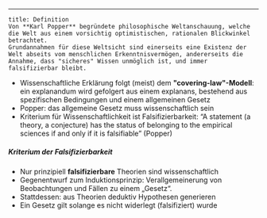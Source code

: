***

```ad-important
title: Definition
Von **Karl Popper** begründete philosophische Weltanschauung, welche die Welt aus einem vorsichtig optimistischen, rationalen Blickwinkel betrachtet.
Grundannahmen für diese Weltsicht sind einerseits eine Existenz der Welt abseits vom menschlichen Erkenntnisvermögen, andererseits die Annahme, dass "sicheres" Wissen unmöglich ist, und immer falsifizierbar bleibt.
```

- Wissenschaftliche Erklärung folgt (meist) dem **"covering-law"-Modell**: ein explanandum wird gefolgert aus einem explanans, bestehend aus spezifischen Bedingungen und einem allgemeinen Gesetz
- Popper: das allgemeine Gesetz muss wissenschaftlich sein
- Kriterium für Wissenschaftlichkeit ist Falsifizierbarkeit: “A statement (a theory, a conjecture) has the status of belonging to the empirical sciences if and only if it is falsifiable” (Popper)

##### Kriterium der Falsifizierbarkeit
- Nur prinzipiell **falsifizierbare** Theorien sind wissenschaftlich
- Gegenentwurf zum Induktionsprinzip: Verallgemeinerung von Beobachtungen und Fällen zu einem „Gesetz“.
- Stattdessen: aus Theorien deduktiv Hypothesen generieren
- Ein Gesetz gilt solange es nicht widerlegt (falsifiziert) wurde